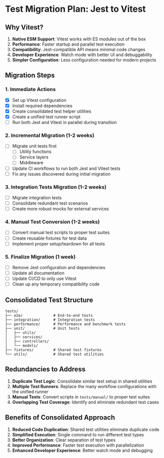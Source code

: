 
# Test Migration Plan: Jest to Vitest

## Why Vitest?

1. **Native ESM Support**: Vitest works with ES modules out of the box
2. **Performance**: Faster startup and parallel test execution
3. **Compatibility**: Jest-compatible API means minimal code changes
4. **Developer Experience**: Watch mode with better UI and debuggability
5. **Simpler Configuration**: Less configuration needed for modern projects

## Migration Steps

### 1. Immediate Actions

- [x] Set up Vitest configuration
- [x] Install required dependencies
- [x] Create consolidated test helper utilities
- [x] Create a unified test runner script
- [ ] Run both Jest and Vitest in parallel during transition

### 2. Incremental Migration (1-2 weeks)

- [ ] Migrate unit tests first
  - [ ] Utility functions
  - [ ] Service layers
  - [ ] Middleware
- [ ] Update CI workflows to run both Jest and Vitest tests
- [ ] Fix any issues discovered during initial migration

### 3. Integration Tests Migration (1-2 weeks)

- [ ] Migrate integration tests
- [ ] Consolidate redundant test scenarios
- [ ] Create more robust mocks for external services

### 4. Manual Test Conversion (1-2 weeks)

- [ ] Convert manual test scripts to proper test suites
- [ ] Create reusable fixtures for test data
- [ ] Implement proper setup/teardown for all tests

### 5. Finalize Migration (1 week)

- [ ] Remove Jest configuration and dependencies
- [ ] Update all documentation
- [ ] Update CI/CD to only use Vitest
- [ ] Clean up any temporary compatibility code

## Consolidated Test Structure

```
tests/
├── e2e/              # End-to-end tests
├── integration/      # Integration tests
├── performance/      # Performance and benchmark tests
├── unit/             # Unit tests
│   ├── utils/
│   ├── services/
│   ├── controllers/
│   └── models/
├── fixtures/         # Shared test fixtures
└── utils/            # Shared test utilities
```

## Redundancies to Address

1. **Duplicate Test Logic**: Consolidate similar test setup in shared utilities
2. **Multiple Test Runners**: Replace the many workflow configurations with the unified runner
3. **Manual Tests**: Convert scripts in `tests/manual/` to proper test suites
4. **Overlapping Test Coverage**: Identify and eliminate redundant test cases

## Benefits of Consolidated Approach

1. **Reduced Code Duplication**: Shared test utilities eliminate duplicate code
2. **Simplified Execution**: Single command to run different test types
3. **Better Organization**: Clear separation of test types
4. **Improved Performance**: Faster test execution with parallelization
5. **Enhanced Developer Experience**: Better watch mode and debugging
